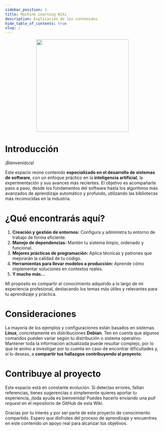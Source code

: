 ```yaml
---
sidebar_position: 1
title: Machine Learning Wiki
description: Explicación de los contenidos.
hide_table_of_contents: true
slug: /
---
```


<p align="center">
  <img src={require("../static/img/docs/logos/machine-learning-wiki-logo.png").default} width="300"/>
  <br />
</p>

# Introducción

¡Bienvenido/a!

Este espacio reúne contenido **especializado en el desarrollo de sistemas de software**,
con un enfoque práctico en la **inteligencia artificial**, la experimentación y sus
avances más recientes. El objetivo es acompañarte paso a paso, desde los fundamentos del
software hasta los algoritmos más avanzados de aprendizaje automático y profundo,
utilizando las bibliotecas más reconocidas en la industria.

# ¿Qué encontrarás aquí?

1. **Creación y gestión de entornos:** Configura y administra tu entorno de trabajo de
   forma eficiente.
2. **Manejo de dependencias:** Mantén tu sistema limpio, ordenado y funcional.
3. **Mejores prácticas de programación:** Aplica técnicas y patrones que mejorarán la
   calidad de tu código.
4. **Herramientas para llevar modelos a producción:** Aprende cómo implementar
   soluciones en contextos reales.
5. **Y mucho más...**

Mi propósito es compartir el conocimiento adquirido a lo largo de mi experiencia
profesional, destacando los temas más útiles y relevantes para tu aprendizaje y
práctica.

# Consideraciones

La mayoría de los ejemplos y configuraciones están basados en sistemas **Linux**,
concretamente en distribuciones **Debian**. Ten en cuenta que algunos comandos pueden
variar según tu distribución o sistema operativo. Mantener toda la información
actualizada puede resultar complejo, por lo que te animo a investigar por tu cuenta en
caso de encontrar dificultades y, si lo deseas, a **compartir tus hallazgos
contribuyendo al proyecto**.

# Contribuye al proyecto

Este espacio está en constante evolución. Si detectas errores, faltan referencias,
tienes sugerencias o simplemente quieres aportar tu experiencia, ¡toda ayuda es
bienvenida! Puedes hacerlo enviando una _pull request_ en el repositorio de GitHub de
esta Wiki.

Gracias por tu interés y por ser parte de este proyecto de conocimiento compartido.
Espero que disfrutes del proceso de aprendizaje y encuentres en este contenido un apoyo
real para alcanzar tus objetivos.
